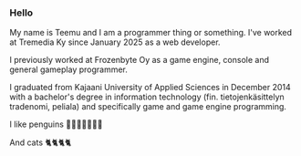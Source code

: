 ### Hello

My name is Teemu and I am a programmer thing or something. I've worked at Tremedia Ky since January 2025 as a web developer.

I previously worked at Frozenbyte Oy as a game engine, console and general gameplay programmer.

I graduated from Kajaani University of Applied Sciences in December 2014 with a bachelor's degree in information technology (fin. tietojenkäsittelyn tradenomi, peliala) and specifically game and game engine programming. 

I like penguins 🐧🐧🐧🐧🐧🐧🐧

And cats 🐈🐈🐈🐈
